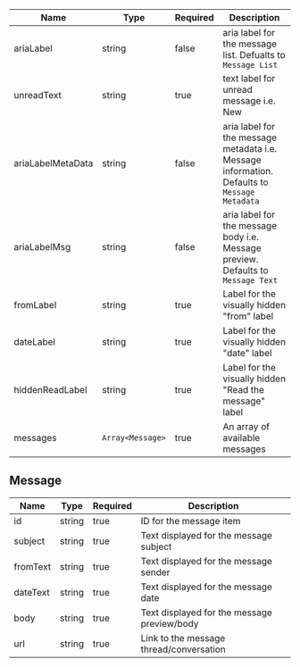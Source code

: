 | Name              | Type             | Required | Description                                                                                  |
| ----------------- | ---------------- | -------- | -------------------------------------------------------------------------------------------- |
| ariaLabel         | string           | false    | aria label for the message list. Defualts to `Message List`                                  |
| unreadText        | string           | true     | text label for unread message i.e. New                                                       |
| ariaLabelMetaData | string           | false    | aria label for the message metadata i.e. Message information. Defaults to `Message Metadata` |
| ariaLabelMsg      | string           | false    | aria label for the message body i.e. Message preview. Defaults to `Message Text`             |
| fromLabel         | string           | true     | Label for the visually hidden "from" label                                                   |
| dateLabel         | string           | true     | Label for the visually hidden "date" label                                                   |
| hiddenReadLabel   | string           | true     | Label for the visually hidden "Read the message" label                                       |
| messages          | `Array<Message>` | true     | An array of available messages                                                               |

## Message

| Name     | Type   | Required | Description                                 |
| -------- | ------ | -------- | ------------------------------------------- |
| id       | string | true     | ID for the message item                     |
| subject  | string | true     | Text displayed for the message subject      |
| fromText | string | true     | Text displayed for the message sender       |
| dateText | string | true     | Text displayed for the message date         |
| body     | string | true     | Text displayed for the message preview/body |
| url      | string | true     | Link to the message thread/conversation     |
